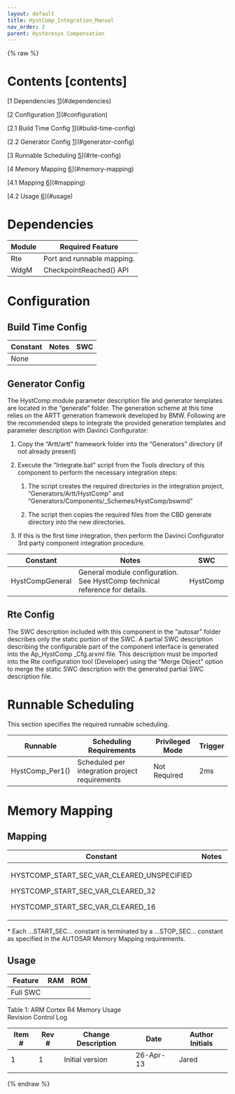 ```yaml
---
layout: default
title: HystComp_Integration_Manual
nav_order: 2
parent: Hysteresys Compensation
---
```

{% raw %}
# Contents [contents]

[1 Dependencies [1](#dependencies)](#dependencies)

[2 Configuration [1](#configuration)](#configuration)

[2.1 Build Time Config [1](#build-time-config)](#build-time-config)

[2.2 Generator Config [1](#generator-config)](#generator-config)

[3 Runnable Scheduling [5](#rte-config)](#rte-config)

[4 Memory Mapping [6](#memory-mapping)](#memory-mapping)

[4.1 Mapping [6](#mapping)](#mapping)

[4.2 Usage [6](#usage)](#usage)

# Dependencies

| Module | Required Feature           |
|--------|----------------------------|
| Rte    | Port and runnable mapping. |
| WdgM   | CheckpointReached() API    |

# Configuration

## Build Time Config

| Constant | Notes | SWC |
|----------|-------|-----|
| None     |       |     |

## Generator Config

The HystComp module parameter description file and generator templates
are located in the “generate” folder. The generation scheme at this time
relies on the ARTT generation framework developed by BMW. Following are
the recommended steps to integrate the provided generation templates and
parameter description with Davinci Configurator:

1.  Copy the “Artt/artt” framework folder into the “Generators”
    directory (if not already present)

2.  Execute the “Integrate.bat” script from the Tools directory of this
    component to perform the necessary integration steps:

    1.  The script creates the required directories in the integration
        project, “Generators/Artt/HystComp” and
        “Generators/Components/\_Schemes/HystComp/bswmd”

    2.  The script then copies the required files from the CBD generate
        directory into the new directories.

3.  If this is the first time integration, then perform the Davinci
    Configurator 3rd party component integration procedure.

| Constant        | Notes                                                                       | SWC      |
|-------------------|--------------------------------------------|----------|
| HystCompGeneral | General module configuration. See HystComp technical reference for details. | HystComp |

## Rte Config

The SWC description included with this component in the “autosar” folder
describes only the static portion of the SWC. A partial SWC description
describing the configurable part of the component interface is generated
into the Ap_HystComp \_Cfg.arxml file. This description must be imported
into the Rte configuration tool (Developer) using the “Merge Object”
option to merge the static SWC description with the generated partial
SWC description file.

# Runnable Scheduling

This section specifies the required runnable scheduling.

| Runnable        | Scheduling Requirements                        | Privileged Mode | Trigger |
|--------------------|-----------------------------------|----------|---------|
| HystComp_Per1() | Scheduled per integration project requirements | Not Required    | 2ms     |

# Memory Mapping

## Mapping

<table>
<colgroup>
<col style="width: 64%" />
<col style="width: 35%" />
</colgroup>
<thead>
<tr class="header">
<th>Constant</th>
<th>Notes</th>
</tr>
</thead>
<tbody>
<tr class="odd">
<td><p>HYSTCOMP_START_SEC_VAR_CLEARED_UNSPECIFIED</p>
<p>HYSTCOMP_START_SEC_VAR_CLEARED_32</p>
<p>HYSTCOMP_START_SEC_VAR_CLEARED_16</p></td>
<td></td>
</tr>
</tbody>
</table>

\* Each …START_SEC… constant is terminated by a …STOP_SEC… constant as
specified in the AUTOSAR Memory Mapping requirements.

## Usage

| Feature  | RAM | ROM |
|----------|-----|-----|
| Full SWC |     |     |

Table 1: ARM Cortex R4 Memory Usage  
Revision Control Log

| **Item \#** | **Rev \#** | **Change Description** | **Date**  | **Author Initials** |
|------|------|--------------------------------------------|---------|---------|
| 1           | 1          | Initial version        | 26-Apr-13 | Jared               |
|             |            |                        |           |                     |

{% endraw %}